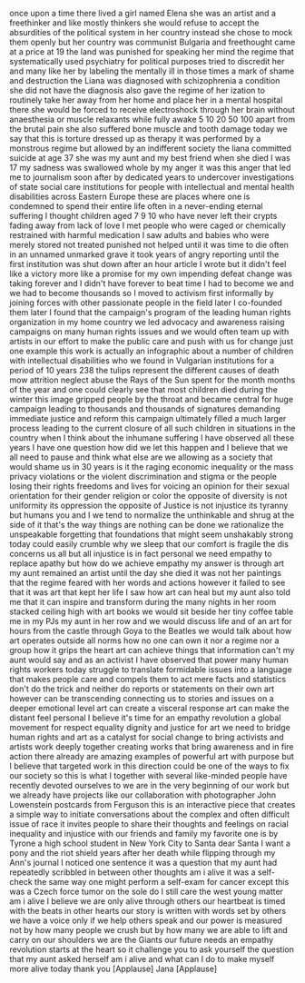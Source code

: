 
once upon a time there lived a girl
named Elena she was an artist and a
freethinker and like mostly thinkers she
would refuse to accept the absurdities
of the political system in her country
instead she chose to mock them openly
but her country was communist Bulgaria
and freethought came at a price
at 19 the land was punished for speaking
her mind the regime that systematically
used psychiatry for political purposes
tried to discredit her and many like her
by labeling the mentally ill in those
times a mark of shame and destruction
the Liana was diagnosed with
schizophrenia a condition she did not
have the diagnosis also gave the regime
of her ization to routinely take her
away from her home and place her in a
mental hospital there she would be
forced to receive electroshock through
her brain without anaesthesia or muscle
relaxants while fully awake 5 10 20 50
100 apart from the brutal pain she also
suffered bone muscle and tooth damage
today we say that this is torture
dressed up as therapy it was performed
by a monstrous regime but allowed by an
indifferent society the liana committed
suicide at age 37 she was my aunt and my
best friend
when she died I was 17 my sadness was
swallowed whole by my anger it was this
anger that led me to journalism soon
after by dedicated years to undercover
investigations of state social care
institutions for people with
intellectual and mental health
disabilities across Eastern Europe these
are places where one is condemned to
spend their entire life often in a
never-ending eternal suffering I thought
children aged 7 9 10 who have never left
their crypts fading away from lack of
love I met people who were caged or
chemically restrained with harmful
medication I saw adults and babies who
were merely stored not treated punished
not helped until it was time to die
often in an unnamed unmarked grave it
took years of angry reporting until the
first institution was shut down after an
hour article I wrote but it didn&#39;t feel
like a victory more like a promise for
my own impending defeat change was
taking forever and I didn&#39;t have forever
to beat time I had to become we and we
had to become thousands so I moved to
activism first informally by joining
forces with other
passionate people in the field later I
co-founded them later I found that the
campaign&#39;s program of the leading human
rights organization in my home country
we led advocacy and awareness raising
campaigns on many human rights issues
and we would often team up with artists
in our effort to make the public care
and push with us for change just one
example this work is actually an
infographic about a number of children
with intellectual disabilities who we
found
in Vulgarian institutions for a period
of 10 years 238 the tulips represent the
different causes of death mow attrition
neglect abuse the Rays of the Sun spent
for the month months of the year and one
could clearly see that most children
died during the winter this image
gripped people by the throat and became
central for huge campaign leading to
thousands and thousands of signatures
demanding immediate justice and reform
this campaign ultimately filled a much
larger process leading to the current
closure of all such children in
situations in the country
when I think about the inhumane
suffering I have observed all these
years I have one question how did we let
this happen and I believe that we all
need to pause and think what else are we
allowing as a society that would shame
us in 30 years
is it the raging economic inequality or
the mass privacy violations or the
violent discrimination and stigma or the
people losing their rights freedoms and
lives for voicing an opinion for their
sexual orientation for their gender
religion or color the opposite of
diversity is not uniformity its
oppression the opposite of Justice is
not injustice its tyranny but humans you
and I we tend to normalize the
unthinkable and shrug at the side of it
that&#39;s the way things are nothing can be
done we rationalize the unspeakable
forgetting that foundations that might
seem unshakably strong today could
easily crumble why we sleep that our
comfort is fragile the dis concerns us
all
but all injustice is in fact personal we
need empathy to replace apathy but how
do we achieve empathy my answer is
through art my aunt remained an artist
until the day she died it was not her
paintings that the regime feared with
her words and actions however it failed
to see that it was art that kept her
life
I saw how art can heal but my aunt also
told me that it can inspire and
transform during the many nights in her
room stacked ceiling high with art books
we would sit beside her tiny coffee
table me in my PJs my aunt in her row
and we would discuss life and of an art
for hours from the castle through Goya
to the Beatles we would talk about how
art operates outside all norms how no
one can own it nor a regime nor a group
how it grips the heart art can achieve
things that information can&#39;t my aunt
would say and as an activist I have
observed that power many human rights
workers today struggle to translate
formidable issues into a language that
makes people care and compels them to
act mere facts and statistics don&#39;t do
the trick and neither do reports or
statements on their own art however can
be transcending connecting us to stories
and issues on a deeper emotional level
art can create a visceral response art
can make the distant feel personal I
believe it&#39;s time for an empathy
revolution a global movement for respect
equality dignity and justice for art we
need to bridge human rights and art as a
catalyst for social change to bring
activists and artists work deeply
together creating works that bring
awareness and in
fire action there already are amazing
examples of powerful art with purpose
but I believe that targeted work in this
direction could be one of the ways to
fix our society so this is what I
together with several like-minded people
have recently devoted ourselves to we
are in the very beginning of our work
but we already have projects like our
collaboration with photographer John
Lowenstein postcards from Ferguson this
is an interactive piece that creates a
simple way to initiate conversations
about the complex and often difficult
issue of race it invites people to share
their thoughts and feelings on racial
inequality and injustice with our
friends and family my favorite one is by
Tyrone a high school student in New York
City to Santa dear Santa I want a pony
and the riot shield years after her
death while flipping through my Ann&#39;s
journal I noticed one sentence it was a
question that my aunt had repeatedly
scribbled in between other thoughts am i
alive
it was a self-check the same way one
might perform a self-exam for cancer
except this was a Czech force tumor on
the sole do I still care the west young
matter am i alive I believe we are only
alive through others our heartbeat is
timed with the beats in other hearts our
story is written with words set by
others we have a voice only if we help
others speak and our power is measured
not by how many people we crush but by
how many we are able to lift and carry
on our shoulders we are the Giants our
future needs
an empathy revolution starts at the
heart so it challenge you to ask
yourself the question that my aunt asked
herself am i alive and what can I do to
make myself more alive today thank you
[Applause]
Jana
[Applause]
